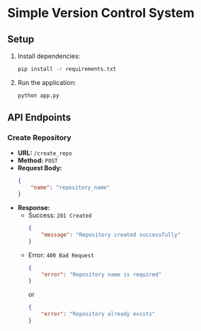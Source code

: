 # Simple Version Control System

## Setup

1. Install dependencies:
    ```sh
    pip install -r requirements.txt
    ```

2. Run the application:
    ```sh
    python app.py
    ```

## API Endpoints

### Create Repository

- **URL:** `/create_repo`
- **Method:** `POST`
- **Request Body:**
    ```json
    {
        "name": "repository_name"
    }
    ```
- **Response:**
    - Success: `201 Created`
        ```json
        {
            "message": "Repository created successfully"
        }
        ```
    - Error: `400 Bad Request`
        ```json
        {
            "error": "Repository name is required"
        }
        ```
        or
        ```json
        {
            "error": "Repository already exists"
        }
        ```
